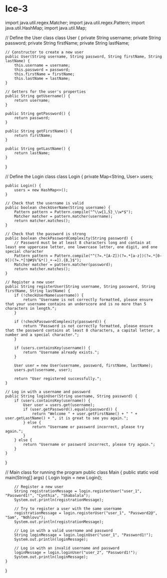 # Ice-3


import java.util.regex.Matcher;
import java.util.regex.Pattern;
import java.util.HashMap;
import java.util.Map;

// Define the User class
class User {
    private String username;
    private String password;
    private String firstName;
    private String lastName;

    // Constructor to create a new user
    public User(String username, String password, String firstName, String lastName) {
        this.username = username;
        this.password = password;
        this.firstName = firstName;
        this.lastName = lastName;
    }

    // Getters for the user's properties
    public String getUsername() {
        return username;
    }

    public String getPassword() {
        return password;
    }

    public String getFirstName() {
        return firstName;
    }

    public String getLastName() {
        return lastName;
    }
}

// Define the Login class
class Login {
    private Map<String, User> users;

    public Login() {
        users = new HashMap<>();
    }

    // Check that the username is valid
    public boolean checkUserName(String username) {
        Pattern pattern = Pattern.compile("^\\w{1,5}_\\w*$");
        Matcher matcher = pattern.matcher(username);
        return matcher.matches();
    }

    // Check that the password is strong
    public boolean checkPasswordComplexity(String password) {
        // Password must be at least 8 characters long and contain at least one uppercase letter, one lowercase letter, one digit, and one special character
        Pattern pattern = Pattern.compile("^(?=.*[A-Z])(?=.*[a-z])(?=.*[0-9])(?=.*[!@#$%^&*()_+-=]).{8,}$");
        Matcher matcher = pattern.matcher(password);
        return matcher.matches();
    }

    // Register a new user
    public String registerUser(String username, String password, String firstName, String lastName) {
        if (!checkUserName(username)) {
            return "Username is not correctly formatted, please ensure that your username contains an underscore and is no more than 5 characters in length.";
        }

        if (!checkPasswordComplexity(password)) {
            return "Password is not correctly formatted, please ensure that the password contains at least 8 characters, a capital letter, a number and a special character.";
        }

        if (users.containsKey(username)) {
            return "Username already exists.";
        }

        User user = new User(username, password, firstName, lastName);
        users.put(username, user);

        return "User registered successfully.";
    }

    // Log in with a username and password
    public String loginUser(String username, String password) {
        if (users.containsKey(username)) {
            User user = users.get(username);
            if (user.getPassword().equals(password)) {
                return "Welcome " + user.getFirstName() + " " + user.getLastName() + ", it is great to see you again.";
            } else {
                return "Username or password incorrect, please try again.";
            }
        } else {
            return "Username or password incorrect, please try again.";
        }
    }
}

// Main class for running the program
public class Main {
    public static void main(String[] args) {
        Login login = new Login();

        // Register a new user
        String registrationMessage = login.registerUser("user_1", "Password1!", "Cynthia", "Shabalala");
        System.out.println(registrationMessage);

        // Try to register a user with the same username
        registrationMessage = login.registerUser("user_1", "Password2@", "Sam", "Ndhlovu");
        System.out.println(registrationMessage);

        // Log in with a valid username and password
        String loginMessage = login.loginUser("user_1", "Password1!");
        System.out.println(loginMessage);

        // Log in with an invalid username and password
        loginMessage = login.loginUser("user_2", "Password1!");
        System.out.println(loginMessage);
    }
}
